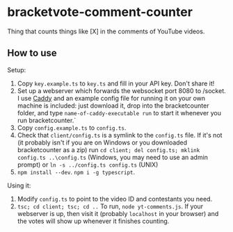 # bracketvote-comment-counter
Thing that counts things like [X] in the comments of YouTube videos.

## How to use
Setup:
1. Copy `key.example.ts` to `key.ts` and fill in your API key. Don't share it!
2. Set up a webserver which forwards the websocket port 8080 to /socket. I use [Caddy](https://caddyserver.com/download) and an example config file for running it on your own machine is included: just download it, drop into the bracketcounter folder, and type `name-of-caddy-executable run` to start it whenever you run bracketcounter.`
3. Copy `config.example.ts` to `config.ts`.
4. Check that `client/config.ts` is a symlink to the `config.ts` file. If it's not (it probably isn't if you are on Windows or you downloaded bracketcounter as a zip) run `cd client; del config.ts; mklink config.ts ..\config.ts` (Windows, you may need to use an admin prompt) or `ln -s ../config.ts config.ts` (UNIX)
5. `npm install --dev`. `npm i -g typescript`.

Using it:
1. Modify `config.ts` to point to the video ID and contestants you need.
2. `tsc; cd client; tsc; cd ..`
To run, `node yt-comments.js`. If your webserver is up, then visit it (probably `localhost` in your browser) and the votes will show up whenever it finishes counting.
